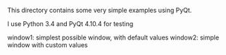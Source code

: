 This directory contains some very simple examples using PyQt.

I use Python 3.4 and PyQt 4.10.4 for testing

window1: simplest possible window, with default values
window2: simple window with custom values